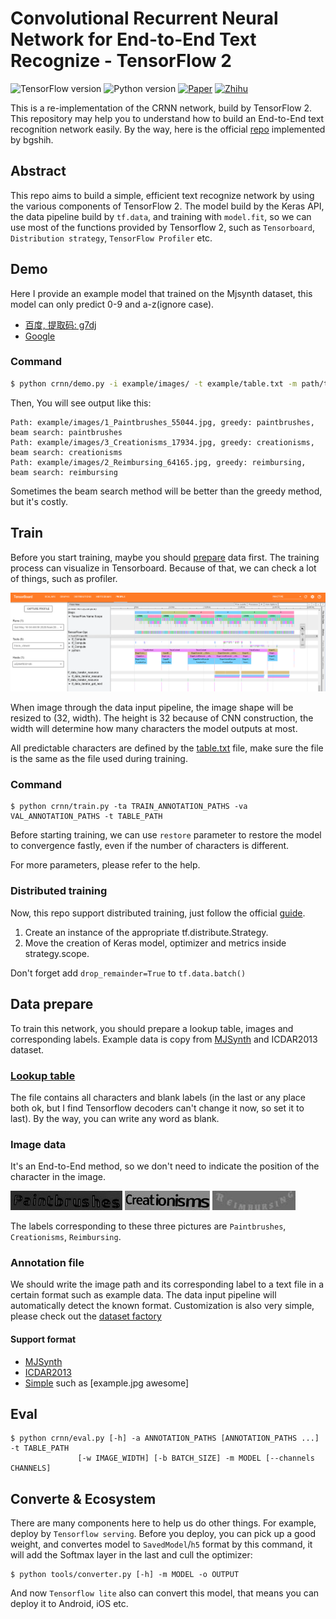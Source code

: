 # Convolutional Recurrent Neural Network for End-to-End Text Recognize - TensorFlow 2

![TensorFlow version](https://img.shields.io/badge/TensorFlow->=2.2-FF6F00?logo=tensorflow)
![Python version](https://img.shields.io/badge/Python->=3.6-3776AB?logo=python)
[![Paper](https://img.shields.io/badge/paper-arXiv:1507.05717-B3181B?logo=arXiv)](https://arxiv.org/abs/1507.05717)
[![Zhihu](https://img.shields.io/badge/知乎-文本识别网络CRNN—实现简述-blue?logo=zhihu)](https://zhuanlan.zhihu.com/p/122512498)

This is a re-implementation of the CRNN network, build by TensorFlow 2. This repository may help you to understand how to build an End-to-End text recognition network easily. By the way, here is the official [repo](https://github.com/bgshih/crnn) implemented by bgshih.

## Abstract

This repo aims to build a simple, efficient text recognize network by using the various components of TensorFlow 2. The model build by the Keras API, the data pipeline build by `tf.data`, and training with `model.fit`, so we can use most of the functions provided by Tensorflow 2, such as `Tensorboard`, `Distribution strategy`, `TensorFlow Profiler` etc.

## Demo

Here I provide an example model that trained on the Mjsynth dataset, this model can only predict 0-9 and a-z(ignore case).

- [百度, 提取码: g7dj](https://pan.baidu.com/s/1Gx29JwtQ4HX_53gUajHOAg)
- [Google](https://drive.google.com/open?id=1gTJ6Fgo7sfCJdA5ZUBkB76GtcC6Owqly)

### Command
```bash
$ python crnn/demo.py -i example/images/ -t example/table.txt -m path/to/model
```

Then, You will see output like this:
```
Path: example/images/1_Paintbrushes_55044.jpg, greedy: paintbrushes, beam search: paintbrushes
Path: example/images/3_Creationisms_17934.jpg, greedy: creationisms, beam search: creationisms
Path: example/images/2_Reimbursing_64165.jpg, greedy: reimbursing, beam search: reimbursing
```

Sometimes the beam search method will be better than the greedy method, but it's costly.

## Train

Before you start training, maybe you should [prepare](#Data-prepare) data first.
The training process can visualize in Tensorboard. Because of that, we can check a lot of things, such as profiler.

![Tensorboard](docs/tensorboard.png)

When image through the data input pipeline, the image shape will be resized to (32, width). The height is 32 because of CNN construction, the width will determine how many characters the model outputs at most.

All predictable characters are defined by the [table.txt](./example/table.txt) file, make sure the file is the same as the file used during training.

### Command

```
$ python crnn/train.py -ta TRAIN_ANNOTATION_PATHS -va VAL_ANNOTATION_PATHS -t TABLE_PATH
```

Before starting training, we can use `restore` parameter to restore the model to convergence fastly, even if the number of characters is different.

For more parameters, please refer to the help.

### Distributed training

Now, this repo support distributed training, just follow the official [guide](https://www.tensorflow.org/guide/distributed_training#using_tfdistributestrategy_with_tfkerasmodelfit).

1. Create an instance of the appropriate tf.distribute.Strategy.
2. Move the creation of Keras model, optimizer and metrics inside strategy.scope.

Don't forget add `drop_remainder=True` to `tf.data.batch()`

## Data prepare

To train this network, you should prepare a lookup table, images and corresponding labels. Example data is copy from [MJSynth](https://www.robots.ox.ac.uk/~vgg/data/text/) and ICDAR2013 dataset.

### [Lookup table](./example/table.txt)

The file contains all characters and blank labels (in the last or any place both ok, but I find Tensorflow decoders can't change it now, so set it to last). By the way, you can write any word as blank.

### Image data

It's an End-to-End method, so we don't need to indicate the position of the character in the image.

![Paintbrushes](./example/images/1_Paintbrushes_55044.jpg)
![Creationisms](./example/images/3_Creationisms_17934.jpg)
![Reimbursing](./example/images/2_Reimbursing_64165.jpg)

The labels corresponding to these three pictures are `Paintbrushes`, `Creationisms`, `Reimbursing`.

### Annotation file

We should write the image path and its corresponding label to a text file in a certain format such as example data. The data input pipeline will automatically detect the known format. Customization is also very simple, please check out the [dataset factory](./crnn/dataset_factory.py)

#### Support format

- [MJSynth](./example/mjsynth_annotation.txt)
- [ICDAR2013](./example/icdar2013_annotation.txt)
- [Simple](./example/simple_annotation) such as [example.jpg awesome]

## Eval

```
$ python crnn/eval.py [-h] -a ANNOTATION_PATHS [ANNOTATION_PATHS ...] -t TABLE_PATH
               [-w IMAGE_WIDTH] [-b BATCH_SIZE] -m MODEL [--channels CHANNELS]
```

## Converte & Ecosystem

There are many components here to help us do other things. For example, deploy by `Tensorflow serving`. Before you deploy, you can pick up a good weight, and convertes model to `SavedModel`/`h5` format by this command, it will add the Softmax layer in the last and cull the optimizer:
```
$ python tools/converter.py [-h] -m MODEL -o OUTPUT
```
And now `Tensorflow lite` also can convert this model, that means you can deploy it to Android, iOS etc.